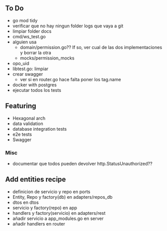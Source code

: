 

## To Do
- go mod tidy
- verificar que no hay ningun folder logs que vaya a git
- limpiar folder docs
- cmd/ws_test.go
- alguien usa 
  - domain/permission.go?? If so, ver cual de las dos implementaciones y borrar la otra
  - mocks/permission_mocks
- opo_uid
- libtest.go: limpiar
- crear swagger
  - ver si en router.go hace falta poner los tag.name
- docker with postgres
- ejecutar todos los tests

## Featuring
- Hexagonal arch
- data validation
- database integration tests
- e2e tests
- Swagger

### Misc
- documentar que todos pueden devolver http.StatusUnauthorized??


## Add entities recipe
- definicion de servicio y repo en ports
- Entity, Repo y factory(db) en adapters/repos_db
- dtos en dtos
- servicio y factory(repo) en app
- handlers y factory(servicio) en adapters/rest
- añadir servicio a app_modules.go en server
- añadir handlers en router